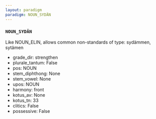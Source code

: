 ```yaml
---
layout: paradigm
paradigm: NOUN_SYDÄN
---
```

### ` NOUN_SYDÄN `

Like NOUN_ELIN, allows common non-standards of type: sydämmen, sytämen
* grade_dir: strengthen
* plurale_tantum: False
* pos: NOUN
* stem_diphthong: None
* stem_vowel: None
* upos: NOUN
* harmony: front
* kotus_av: None
* kotus_tn: 33
* clitics: False
* possessive: False
